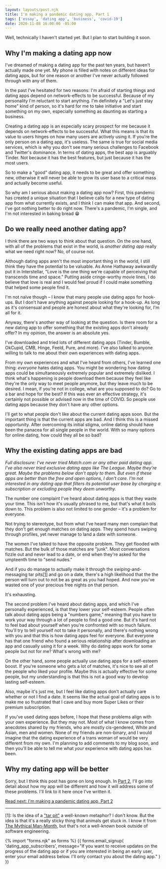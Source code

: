 ```yaml
---
layout: layouts/post.njk
title: I'm making a pandemic dating app, Part 1
tags: ['essay', 'dating app', 'business', 'covid-19']
date: 2020-11-08 16:00:00 -05:00
---
```


Well, technically I haven't started yet. But I plan to start building it soon.

## Why I'm making a dating app now

I've dreamed of making a dating app for the past ten years, but haven't actually made one yet.
My phone is filled with notes on different ideas for dating
apps, but for one reason or another I've never actually followed through with
any of them.

In the past I've hesitated for two reasons: I'm afraid of starting things
and dating apps depend on network-effects to be successful. Because of
my personality I'm reluctant to start anything. I'm definitely a
"Let's just stay home" kind of person, so it's hard for me to take initiative
and start something on my own, especially something as daunting as starting
a business.

Creating a dating app is an especially scary prospect for me because
it depends on network-effects to be successful. What this means is that
its value to users hinges on how many users are actively using it.
If you're the only person on a dating app, it's useless. The same is
true for social media services, which is why you don't see many serious
challenges to Facebook and Twitter's dominance. In terms of dating apps,
the best app is arguably Tinder. Not because it has the best
features, but just because it has the most users.

So to make a "good" dating app, it needs to be great and offer something
new, otherwise it will never be able to grow its user base to a critical
mass and actually become useful.

So why am I serious about making a dating app now? First, this pandemic has created
a unique situation that I believe calls for a new type of dating app
from what currently exists, and I think I can make that app. And second, I've
got nothing better to do right now. There's a pandemic, I'm single,
and I'm not interested in baking bread 😁

## Do we really need another dating app?

I think there are two ways to think about that question. On the one hand, with
all of the problems that exist in the world, is _another dating app_ really
what we need right now? No, of course not.

Although dating apps aren't the most important thing in the world, I still
think they have the potential to be valuable. As Anne Hathaway awkwardly
put it in Interstellar, "Love is the one thing we're capable of perceiving that transcends time and space."
Putting aside cringe-worthy movie lines, I do believe that love is real
and I would feel proud if I could make something that helped some people find
it.

I'm not naïve though – I know that many people use dating apps for hook-ups.
But I don't have anything against people looking for a hook-up. As long as
it's consensual and people are honest about what they're looking for, I'm
all for it.

Anyway, there's another way of looking at the question. Is there room
for a new dating app to offer something that the existing apps don't
already offer? In my opinion, the answer is an absolute yes.

I've downloaded and tried lots of different dating apps
(Tinder, Bumble, OkCupid, CMB, Hinge, Feeld, Pure, and more).
I've also talked to anyone willing to talk to me about their own
experiences with dating apps.

From my own experiences and what I've heard from others, I've
learned one thing: _everyone_ hates dating apps. You might be
wondering how dating apps could be simultaneously extremely popular
and extremely disliked. I think what's happening is people download
them because they feel like they're the only way to meet people anymore,
but they leave much to be desired. I mean, if you're not in college, what
are you supposed to do? Go to a bar and hope for the best? If this
was ever an effective strategy, it's certainly not possible or advised
now in the time of COVID. So people use dating apps because they
don't have any other options.

I'll get to what people don't like about the current dating apps soon.
But the important thing is that the current apps are bad. And I think
this is a missed opportunity. After overcoming its initial stigma,
online dating should have been the panacea for all single people in the world.
With so many options for online dating, how could they all be so bad?

## Why the existing dating apps are bad

_Full disclosure: I've never tried Match.com or any other paid dating app.
I've also never tried exclusive dating apps like The League. Maybe they're
great. Maybe the problems below don't apply to them. But even
if these apps are better than the free and open options, I don't care.
I'm not interested in any dating app that filters its potential user base
by charging a subscription or excluding people they deem unworthy._

The number one complaint I've heard about dating apps is that they waste
your time. This isn't how it's usually phrased to me, but that's what it
boils down to. This problem is also not limited to one gender – it's a
problem for everyone.

Not trying to stereotype, but from what I've heard many men complain
that they don't get enough matches on dating apps. They spend hours
swiping through profiles, yet never manage to land a date with someone.

The women I've talked to have the opposite problem. They get flooded with
matches. But the bulk of those matches are "junk". Most conversations
fizzle out and never lead to a date, or end when they're asked for the
umpteenth time to "send nudes."

And if you do manage to actually make it through the swiping-and-messaging
tar pits<a href="#footnote-1" class="footnote">[1]</a>
and go on a date, there's a high likelihood that the the person
will turn out to not be as great as you had hoped. And now you've wasted
one of your precious free nights on that person.

It's exhausting.

The second problem I've heard about dating apps, and which I've personally
experienced, is that they lower your self-esteem. People often talk
about dating apps being a "numbers game," meaning that you have to work
your way through a lot of people to find a good one. But it's hard not
to feel bad about yourself when you're confronted with so much failure.
You'll try to tell yourself not to take it personally, and there's nothing
wrong with you and that this is how dating apps feel for everyone. But
everyone has that one friend who found a serious relationship after
downloading an app and casually using it for a week. Why do dating apps work for
some people but not for me? What's wrong with me?

On the other hand, some people actually use dating apps for a self-esteem
boost. If you're someone who gets a lot of matches, it's nice to see all
of the people who liked your profile. Maybe this is actually effective for
some people, but my understanding is that this is not a good way to
develop lasting self-esteem.

Also, maybe it's just me, but I feel like dating apps don't actually
care whether or not I find a date. It seems like the actual goal of
dating apps is to make me so frustrated that I cave and buy more
Super Likes or their premium subscription.

If you've used dating apps before, I hope that these problems align
with your own experience. But they may not. Most of what I know
comes from anecdotes shared by my friends, who are mostly cis-gendered,
White and Asian, men and women. None of my friends are non-binary, and
I would imagine that the dating experience of a trans woman of
would be very different from my own. I'm planning to add
comments to my blog soon, and then you'll be able to tell me what
_your_ experience with dating apps has been.

## Why my dating app will be better

Sorry, but I think this post has gone on long enough. In [Part 2](/post/making_a_dating_app_part2),
I'll go into detail about how my app will be different and how
it will address some of these problems. I'll link to it here once I've written it.

[Read next: I'm making a pandemic dating app, Part 2](/post/making_a_dating_app_part2)

---

<p id="footnote-1">
[1]: Is the idea of a <a href="https://en.wikipedia.org/wiki/Tar_pit">"tar pit"</a>
     a well-known metaphor? I don't know. But the idea is that it's a really sticky
     thing that animals get stuck in. I know it from
     <a href="https://en.wikipedia.org/wiki/The_Mythical_Man-Month">The Mythical Man-Month</a>,
     but that's not a well-known book outside of software engineering.
</p>

{% import "forms.njk" as forms %}
{{ 
    forms.email_signup(
        'dating_app_subscribers',
        message="If you want to receive updates on the progress of the dating app or if you are interested in being an early user, enter your email address below. I'll only contact you about the dating app."
    )
}}